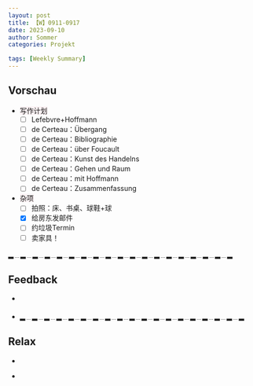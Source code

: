 ```yaml
---
layout: post
title: 【W】0911-0917
date: 2023-09-10
author: Sommer
categories: Projekt

tags: [Weekly Summary]
--- 
```


## Vorschau

- <font style="background:#fcf2f4">写作计划</font>
  - [ ] Lefebvre+Hoffmann  
  - [ ] de Certeau：Übergang
  - [ ] de Certeau：Bibliographie
  - [ ] de Certeau：über Foucault
  - [ ] de Certeau：Kunst des Handelns
  - [ ] de Certeau：Gehen und Raum
  - [ ] de Certeau：mit Hoffmann
  - [ ] de Certeau：Zusammenfassung
- <font style="background:#fcf2f4">杂项</font>
  - [ ] 拍照：床、书桌、球鞋+球
  - [x] 给房东发邮件
  - [ ] 约垃圾Termin
  - [ ] 卖家具！

▂﹍▂﹍▂﹍▂﹍▂﹍▂﹍▂﹍▂﹍▂﹍▂﹍▂﹍▂﹍▂﹍▂﹍▂﹍▂﹍▂﹍▂﹍▂

## Feedback

- <font style="color:#a66870"></font>

- <font style="color:#a66870"></font>
▂﹍▂﹍▂﹍▂﹍▂﹍▂﹍▂﹍▂﹍▂﹍▂﹍▂﹍▂﹍▂﹍▂﹍▂﹍▂﹍▂﹍▂﹍▂


## Relax

- <font style="color:#56925A"></font><br>

- <font style="color:#56925A"></font><br>


